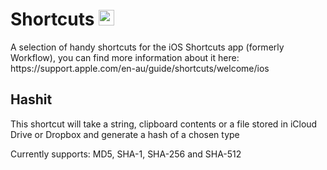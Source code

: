 # Shortcuts <img src="https://help.apple.com/assets/5B9014F10946229C37C593B4/5B9014F50946229C37C593C7/en_AU/18c714c61bfdebca44fe6989f0a2511d.png" width="25">
<p>A selection of handy shortcuts for the iOS Shortcuts app (formerly Workflow), you can find more information about it here: https://support.apple.com/en-au/guide/shortcuts/welcome/ios</p>

## Hashit
<p>This shortcut will take a string, clipboard contents or a file stored in iCloud Drive or Dropbox and generate a hash of a chosen type</p>
<p>Currently supports: MD5, SHA-1, SHA-256 and SHA-512</p>
